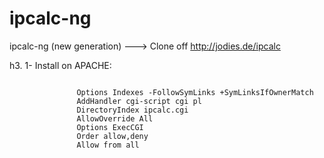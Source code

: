 ipcalc-ng
=========

ipcalc-ng (new generation) ---> Clone off http://jodies.de/ipcalc



h3. 1- Install on APACHE:

<pre><code>        <Directory "/var/www/hackstore.com.br/htdocs/ipcalc/cgi-bin">
               Options Indexes -FollowSymLinks +SymLinksIfOwnerMatch
               AddHandler cgi-script cgi pl
               DirectoryIndex ipcalc.cgi
               AllowOverride All
               Options ExecCGI
               Order allow,deny
               Allow from all
<pre><code>        </Directory></pre></code>

